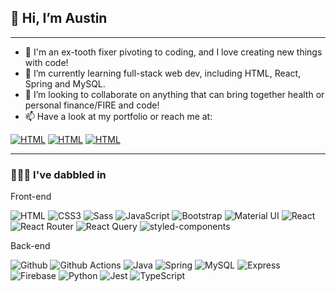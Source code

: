 ## 👋 Hi, I’m Austin

<hr>

-   🦷 I'm an ex-tooth fixer pivoting to coding, and I love creating new things with code!
-   🌱 I’m currently learning full-stack web dev, including HTML, React, Spring and MySQL.
-   💞️ I’m looking to collaborate on anything that can bring together health or personal finance/FIRE and code!
-   📫 Have a look at my portfolio or reach me at:

<a href="https://www.astnly.com" target="_blank"><img src="https://img.shields.io/static/v1?style=flat&logo=icloud&label=%20&message=astnly.com&logoColor=3e4b62&labelColor=white" alt="HTML" /></a>
<a href="https://www.linkedin.com/in/austin-ly/" target="_blank"><img src="https://img.shields.io/static/v1?style=flat&logo=linkedin&label=%20&message=@austin-ly&logoColor=blue&labelColor=white" alt="HTML" /></a>
<a href="mailto:hello@astnly.com" target="_blank">
<img src="https://img.shields.io/static/v1?style=flat&logo=gmail&label=%20&message=hello@astnly.com&logoColor=grey&labelColor=white" alt="HTML" /></a>

<hr>

### 👨🏻‍💻 I've dabbled in

Front-end

<div>
<img src="https://img.shields.io/static/v1?style=flat&logo=html5&label=%20&message=HTML5&labelColor=white" alt="HTML" />
<img src="https://img.shields.io/static/v1?style=flat&logo=css3&label=%20&message=CSS3&logoColor=blue&labelColor=white" alt="CSS3" />
<img src="https://img.shields.io/static/v1?style=flat&logo=sass&label=%20&message=Sass&labelColor=white" alt="Sass" />
<img src="https://img.shields.io/static/v1?style=flat&logo=javascript&label=%20&message=JavaScript&labelColor=white" alt="JavaScript" />
<img src="https://img.shields.io/static/v1?style=flat&logo=bootstrap&label=%20&message=Bootstrap&labelColor=white" alt="Bootstrap" />
<img src="https://img.shields.io/static/v1?style=flat&logo=mui&label=%20&message=Material%20UI&labelColor=white" alt="Material UI" />

<img src="https://img.shields.io/static/v1?style=flat&logo=react&label=%20&message=React&logoColor=blue&labelColor=white" alt="React" />
<img src="https://img.shields.io/static/v1?style=flat&logo=reactrouter&label=%20&message=React%20Router&labelColor=white" alt="React Router" />
<img src="https://img.shields.io/static/v1?style=flat&logo=reactquery&label=%20&message=React%20Query&labelColor=white" alt="React Query" />
<img src="https://img.shields.io/static/v1?style=flat&logo=styledcomponents&label=%20&message=styled-components&labelColor=white" alt="styled-components" />
</div>

Back-end

<img src="https://img.shields.io/static/v1?style=flat&logo=github&label=%20&message=Github&logoColor=black&labelColor=white" alt="Github" />
<img src="https://img.shields.io/static/v1?style=flat&logo=githubactions&label=%20&message=Github%20Actions&labelColor=white" alt="Github Actions" />
<img src="https://img.shields.io/static/v1?style=flat&logo=java&label=%20&message=Java&logoColor=red&labelColor=white" alt="Java" />
<img src="https://img.shields.io/static/v1?style=flat&logo=spring&label=%20&message=Spring&labelColor=white" alt="Spring" />
<img src="https://img.shields.io/static/v1?style=flat&logo=mysql&label=%20&message=MySQL&labelColor=white" alt="MySQL" />

<img src="https://img.shields.io/static/v1?style=flat&logo=express&label=%20&message=Express&logoColor=black&labelColor=white" alt="Express" />
<img src="https://img.shields.io/static/v1?style=flat&logo=firebase&label=%20&message=Firebase&labelColor=white" alt="Firebase" />
<img src="https://img.shields.io/static/v1?style=flat&logo=python&label=%20&message=Python&labelColor=white" alt="Python" />
<img src="https://img.shields.io/static/v1?style=flat&logo=jest&label=%20&message=Jest&logoColor=black&labelColor=white" alt="Jest" />
<img src="https://img.shields.io/static/v1?style=flat&logo=typescript&label=%20&message=TypeScript&labelColor=white" alt="TypeScript" />
